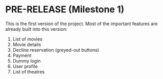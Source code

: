 # PRE-RELEASE (Milestone 1)
This is the first version of the project. Most of the important features are already built into this version:

1. List of movies
2. Movie details
3. Decline reservation (greyed-out buttons)
4. Payment
5. Dummy login
6. User profile
7. List of theatres
